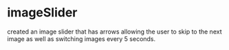 # imageSlider
created an image slider that has arrows allowing the user to skip to the next image as well as switching images every 5 seconds.
